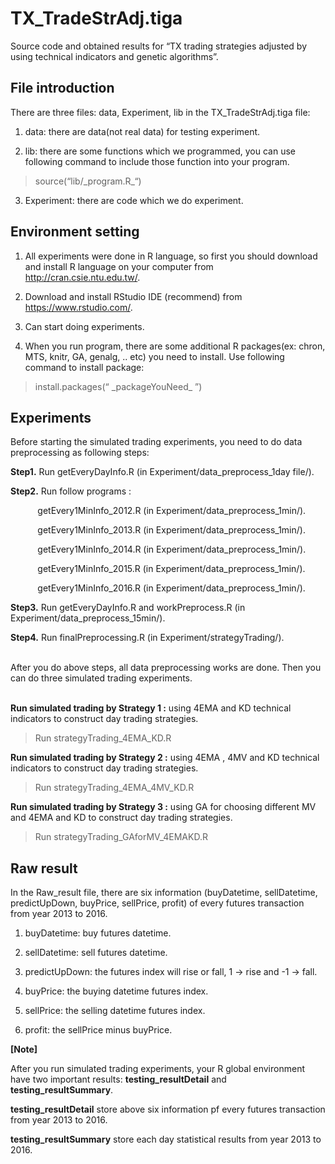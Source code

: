 # TX_TradeStrAdj.tiga

Source code and obtained results for “TX trading strategies adjusted by using technical indicators and genetic algorithms”.


## File introduction

There are three files: data, Experiment, lib in the TX_TradeStrAdj.tiga file:

1. data: there are data(not real data) for testing experiment.

2. lib: there are some functions which we programmed, you can use following command to include those function into your program.
> source(“lib/\_program.R\_“) 

3. Experiment: there are code which we do experiment.

## Environment setting

1.	All experiments were done in R language, so first you should download and install R language on your computer from http://cran.csie.ntu.edu.tw/.  

2.	Download and install RStudio IDE (recommend) from https://www.rstudio.com/.  

3.	Can start doing experiments.  

4.	When you run program, there are some additional R packages(ex: chron, MTS, knitr, GA, genalg, .. etc) you need to install. Use following command to install package:
> install.packages(“ \_packageYouNeed\_ ”) 

## Experiments

Before starting the simulated trading experiments, you need to do data preprocessing as following steps: 
</br>

**Step1.** Run getEveryDayInfo.R (in Experiment/data_preprocess_1day file/).

**Step2.** Run follow programs :  

             getEvery1MinInfo_2012.R (in Experiment/data_preprocess_1min/).   
             
             getEvery1MinInfo_2013.R (in Experiment/data_preprocess_1min/).  
             
             getEvery1MinInfo_2014.R (in Experiment/data_preprocess_1min/).  
             
             getEvery1MinInfo_2015.R (in Experiment/data_preprocess_1min/).  
             
             getEvery1MinInfo_2016.R (in Experiment/data_preprocess_1min/).  
  
               
**Step3.** Run getEveryDayInfo.R and workPreprocess.R (in Experiment/data_preprocess_15min/).

**Step4.** Run finalPreprocessing.R (in Experiment/strategyTrading/).  
  
</br>After you do above steps, all data preprocessing works are done. Then you can do three simulated trading experiments. </br> 
  
**Run simulated trading by Strategy 1 :** using 4EMA and KD technical indicators to construct day trading strategies.
> Run strategyTrading_4EMA_KD.R

**Run simulated trading by Strategy 2 :** using 4EMA , 4MV and KD technical indicators to construct day trading strategies.
> Run strategyTrading_4EMA_4MV_KD.R

**Run simulated trading by Strategy 3 :** using GA for choosing different MV and 4EMA and KD to construct day trading strategies.
> Run strategyTrading_GAforMV_4EMAKD.R

## Raw result

In the Raw_result file, there are six information (buyDatetime, sellDatetime, predictUpDown, buyPrice, sellPrice, profit) of every futures transaction from year 2013 to 2016.  

1. buyDatetime: buy futures datetime.  

2. sellDatetime: sell futures datetime.  

3. predictUpDown: the futures index will rise or fall, 1 -> rise and -1 -> fall.  

4. buyPrice: the buying datetime futures index.  

5. sellPrice: the selling datetime futures index.  

6. profit: the sellPrice minus buyPrice.  

**[Note]**

After you run simulated trading experiments, your R global environment have two important results: **testing_resultDetail** and **testing_resultSummary**. 

**testing_resultDetail** store above six information pf every futures transaction from year 2013 to 2016.

 **testing_resultSummary** store each day statistical results from year 2013 to 2016.




